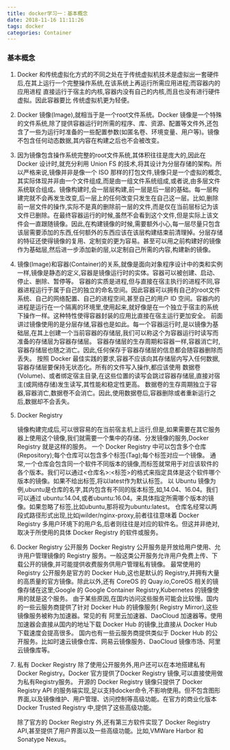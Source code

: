 ```yaml
---
title: docker学习一：基本概念
date: 2018-11-16 11:11:26
tags: docker
categories: Container
---
```


### 基本概念

1. Docker 和传统虚拟化方式的不同之处在于传统虚拟机技术是虚拟出一套硬件
   后,在其上运行一个完整操作系统,在该系统上再运行所需应用进程;而容器内的应用进程
   直接运行于宿主的内核,容器内没有自己的内核,而且也没有进行硬件虚拟。因此容器要比
   传统虚拟机更为轻便。

2. Docker 镜像(Image),就相当于是一个root文件系统。Docker 镜像是一个特殊的文件系统,除了提供容器运行时所需的程序、库、资源、配置等文件外,还包含了一些为运行时准备的一些配置参数(如匿名卷、环境变量、用户等)。镜像不包含任何动态数据,其内容在构建之后也不会被改变。

3. 因为镜像包含操作系统完整的root文件系统,其体积往往是庞大的,因此在 Docker 设计时,就充分利用 Union FS 的技术,将其设计为分层存储的架构。所以严格来说,镜像并非是像一个 ISO 那样的打包文件,镜像只是一个虚拟的概念,其实际体现并非由一个文件组成,而是由一组文件系统组成,或者说,由多层文件系统联合组成。镜像构建时,会一层层构建,前一层是后一层的基础。每一层构建完就不会再发生改变,后一层上的任何改变只发生在自己这一层。比如,删除前一层文件的操作,实际不是真的删除前一层的文件,而是仅在当前层标记为该文件已删除。在最终容器运行的时候,虽然不会看到这个文件,但是实际上该文件会一直跟随镜像。因此,在构建镜像的时候,需要额外小心,每一层尽量只包含该层需要添加的东西,任何额外的东西应该在该层构建结束前清理掉。分层存储的特征还使得镜像的复用、定制变的更为容易。甚至可以用之前构建好的镜像作为基础层,然后进一步添加新的层,以定制自己所需的内容,构建新的镜像。

4. 镜像(Image)和容器(Container)的关系,就像是面向对象程序设计中的类和实例一样,镜像是静态的定义,容器是镜像运行时的实体。容器可以被创建、启动、停止、删除、暂停等。
   容器的实质是进程,但与直接在宿主执行的进程不同,容器进程运行于属于自己的独立的命名空间。因此容器可以拥有自己的root文件系统、自己的网络配置、自己的进程空间,甚至自己的用户 ID 空间。容器内的进程是运行在一个隔离的环境里,使用起来,就好像是在一个独立于宿主的系统下操作一样。这种特性使得容器封装的应用比直接在宿主运行更加安全。
   前面讲过镜像使用的是分层存储,容器也是如此。每一个容器运行时,是以镜像为基础层,在其上创建一个当前容器的存储层,我们可以称这个为容器运行时读写而准备的存储层为容器存储层。
   容器存储层的生存周期和容器一样,容器消亡时,容器存储层也随之消亡。因此,任何保存于容器存储层的信息都会随容器删除而丢失。
   按照 Docker 最佳实践的要求,容器不应该向其存储层内写入任何数据,容器存储层要保持无状态化。所有的文件写入操作,都应该使用 数据卷(Volume)、或者绑定宿主目录,在这些位置的读写会跳过容器存储层,直接对宿主(或网络存储)发生读写,其性能和稳定性更高。
   数据卷的生存周期独立于容器,容器消亡,数据卷不会消亡。因此,使用数据卷后,容器删除或者重新运行之后,数据却不会丢失。

5. Docker Registry

   镜像构建完成后,可以很容易的在当前宿主机上运行,但是,如果需要在其它服务器上使用这个镜像,我们就需要一个集中的存储、分发镜像的服务,Docker Registry 就是这样的服务。
   一个 Docker Registry 中可以包含多个仓库(Repository);每个仓库可以包含多个标签(Tag);每个标签对应一个镜像。
   通常,一个仓库会包含同一个软件不同版本的镜像,而标签就常用于对应该软件的各个版本。我们可以通过<仓库名>:<标签>的格式来指定具体是这个软件哪个版本的镜像。如果不给出标签,将以latest作为默认标签。
   以 Ubuntu 镜像为例,ubuntu是仓库的名字,其内包含有不同的版本标签,如,14.04、16.04。我们可以通过 ubuntu:14.04,或者ubuntu:16.04。来具体指定所需哪个版本的镜像。如果忽略了标签,比如ubuntu,那将视为ubuntu:latest。
   仓库名经常以两段式路径形式出现,比如jwilder/nginx-proxy,前者往往意味着 Docker Registry 多用户环境下的用户名,后者则往往是对应的软件名。但这并非绝对,取决于所使用的具体 Docker Registry 的软件或服务。

6. Docker Registry 公开服务
   Docker Registry 公开服务是开放给用户使用、允许用户管理镜像的 Registry 服务。一般这类公开服务允许用户免费上传、下载公开的镜像,并可能提供收费服务供用户管理私有镜像。
   最常使用的 Registry 公开服务是官方的 Docker Hub,这也是默认的 Registry,并拥有大量的高质量的官方镜像。除此以外,还有 CoreOS 的 Quay.io,CoreOS 相关的镜像存储在这里;Google 的 Google Container Registry,Kubernetes 的镜像使用的就是这个服务。
   由于某些原因,在国内访问这些服务可能会比较慢。国内的一些云服务商提供了针对 Docker Hub 的镜像服务(
   Registry Mirror),这些镜像服务被称为加速器。常见的有 阿里云加速器、DaoCloud 加速器等。使用加速器会直接从国内的地址下载 Docker Hub 的镜像,比直接从 Docker Hub 下载速度会提高很多。
   国内也有一些云服务商提供类似于 Docker Hub 的公开服务。比如时速云镜像仓库、网易云镜像服务、DaoCloud 镜像市场、阿里云镜像库等。

7. 私有 Docker Registry
   除了使用公开服务外,用户还可以在本地搭建私有Docker Registry。Docker 官方提供了Docker Registry 镜像,可以直接使用做为私有Registry服务。
   开源的 Docker Registry 镜像只提供了 Docker Registry API 的服务端实现,足以支持docker命令,不影响使用。但不包含图形界面,以及镜像维护、用户管理、访问控制等高级功能。在官方的商业化版本 Docker Trusted Registry 中,提供了这些高级功能。

   除了官方的 Docker Registry 外,还有第三方软件实现了 Docker Registry API,甚至提供了用户界面以及一些高级功能。比如,VMWare Harbor 和 Sonatype Nexus。

